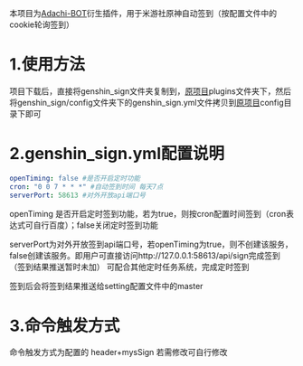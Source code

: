 本项目为[Adachi-BOT](https://github.com/SilveryStar/Adachi-BOT)衍生插件，用于米游社原神自动签到（按配置文件中的cookie轮询签到）

# 1.使用方法

项目下载后，直接将genshin_sign文件夹复制到，[原项目](https://github.com/SilveryStar/Adachi-BOT)plugins文件夹下，然后将genshin_sign/config文件夹下的genshin_sign.yml文件拷贝到[原项目](https://github.com/SilveryStar/Adachi-BOT)config目录下即可

# 2.genshin_sign.yml配置说明

```yml
openTiming: false #是否开启定时功能
cron: "0 0 7 * * *" #自动签到时间 每天7点
serverPort: 58613 #对外开放api端口号
```

openTiming 是否开启定时签到功能，若为true，则按cron配置时间签到（cron表达式可自行百度）；false关闭定时签到功能

serverPort为对外开放签到api端口号，若openTiming为true，则不创建该服务，false创建该服务。即用户可直接访问http://127.0.0.1:58613/api/sign完成签到（签到结果推送暂时未加）  可配合其他定时任务系统，完成定时签到

签到后会将签到结果推送给setting配置文件中的master

# 3.命令触发方式

命令触发方式为配置的 header+mysSign 若需修改可自行修改